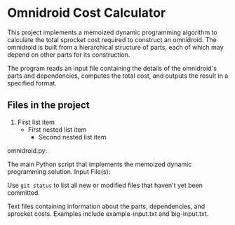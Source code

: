 # Omnidroid Cost Calculator


This project implements a memoized dynamic programming algorithm to calculate the total sprocket cost required to construct an omnidroid. The omnidroid is built from a hierarchical structure of parts, each of which may depend on other parts for its construction.

The program reads an input file containing the details of the omnidroid's parts and dependencies, computes the total cost, and outputs the result in a specified format.

## Files in the project

1. First list item
   - First nested list item
     - Second nested list item

omnidroid.py:

The main Python script that implements the memoized dynamic programming solution.
Input File(s):

Use `git status` to list all new or modified files that haven't yet been committed.

Text files containing information about the parts, dependencies, and sprocket costs. Examples include example-input.txt and big-input.txt.
